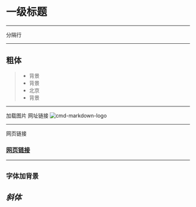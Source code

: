 # 一级标题
------
分隔行

------

**粗体** 
-------
> * 背景
> * 背景
> * 北京
> * 背景
--------
加载图片 网址链接
![cmd-markdown-logo](https://www.zybuluo.com/static/img/logo.png)

--------
网页链接
### [网页链接](https://www.zybuluo.com/cmd/)
--------

`字体加背景`
--------
*斜体*
--------





